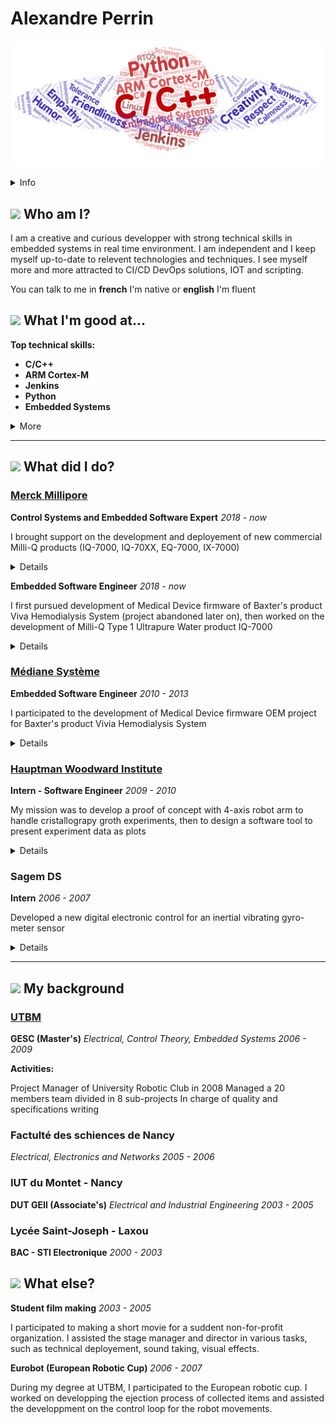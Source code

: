 
# Alexandre Perrin

![](/imgs/skillcloud.png)

<details><summary>Info</summary>

34 years old

![](imgs/baby-carriage.png) 07-05-1985 / Nancy - France

![](imgs/email.png) [alexandreperr@gmail.com](mailto:alexandreperr@gmail.com)

![](imgs/car.png) Yes

![](imgs/phone.png) +33(0)6 52 00 84 81

![](imgs/linkedin.png) https://www.linkedin.com/in/alexandre-perrin-90976443/

![](imgs/github.png) https://github.com/alexandre-perrin


</details>


## ![](https://material.io/resources/icons/static/icons/round-person-24px.svg) Who am I? 

I am a creative and curious developper with strong technical skills in 
embedded systems in real time environment. I am independent and I keep 
myself up-to-date to relevent technologies and techniques. 
I see myself more and more attracted to CI/CD DevOps solutions, IOT and  scripting.


You can talk to me in 
**french** I'm native
 or 
**english** I'm fluent

## ![](https://material.io/resources/icons/static/icons/round-how_to_reg-24px.svg) What I'm good at...


**Top technical skills:**
* **C/C++**
* **ARM Cortex-M**
* **Jenkins**
* **Python**
* **Embedded Systems**

<details><summary>More</summary>

* **Real-Time**
* **Software Architecture**
* **CI/CD**
* **Linux**
* **Integration**
* **Test Automation**
* **RTOS**
* **LabVIEW**
* **Jupyter**
* **Simulink**
* **JSON**
* **Debugging**
* **Driver**
* **Scripting**
* **Lauterbach**
* **Matlab**
* **C#**
* **Control Systems**
* **Comm Protocols**
* **Testing**
* **Medical Devices**
* **.NET**
* **Artifactory**
* **DSP**
* **DevOps**
* **Control Theory**
* **dSPACE**
* **Robotics**
* **Bluetooth**
* **Electronics**
* **BLE**

</details>

---
## ![](https://material.io/resources/icons/static/icons/round-work-24px.svg) What did I do? 

### [Merck Millipore](http://www.merckmillipore.)

**Control Systems and Embedded Software Expert** *2018 - now*

I brought support on the development and deployement of new commercial 
Milli-Q products (IQ-7000, IQ-70XX, EQ-7000, IX-7000)

<details><summary>Details</summary>

* wrote functional and design specifications
* contributed to baremetal <b>real-time</b> firmware and <b>linux</b> services development and maintenance
* contributed to <b>CI/CD</b> platform improvement (<b>Jenkins</b>, <b>Artifactory</b>, Conan)
* contributed to firmware maintenance

<details><summary>Work</summary>

* Baremetal ARM micro-controllers (STM32) development in C
    * contributed to the development of the central water process unit firmware based on an OS-less event driven solution (publish-subscibe pattern)
    * contributed to firmware maintenance
* Linux development c/c++
    * developed applications to communicate with process dedicated micro-controllers
    * developed a File System in User Space
    * contributed to improvement and bug fixes of core server application
* Python development of scripts and libraries
    * C code generation tool based on COGapp <b>python</b> library
    * CFFI wrappers to test c code with pytest
    * diagnostic toolbox for developers
* Deployment assessment of Continuous Integration/Delivery on Jenkins server
    * usage of <b>Jenkins</b> pipelines and <b>jenkins</b>file script
    * evaluated a <b>c/c++</b> package dependency manager (conan)
    * evaluated the usage of an artifact server (<b>Artifactory</b>)
    * deployed pipelines for firmwares development branches (test undergoing)
* Deployed a Jupyter notebook server as sandbox for R&D team
    * Wrote interactive documentations on <b>Jupyter</b> notebook about code implementation to quickly pass knowledge to new developers
    * Writing investigations, development and deployment journals in notebook

</details>
</details>

**Embedded Software Engineer** *2018 - now*

I first pursued development of Medical Device firmware of Baxter's product Viva
Hemodialysis System (project abandoned later on), then worked on the development
of Milli-Q Type 1 Ultrapure Water product IQ-7000

<details><summary>Details</summary>

* wrote functional and design specifications
* developped multiple <b>real-time</b> devices firmwares
* contributed to firmware maintenance

<details><summary>Work</summary>

* Bare metal ARM micro-controllers (STM32) development in C
    * developed a low memory footprint RFID ISO15693 protocol stack
    * developed application firmware of new Milli-Q A10 TOC (Total Organic Carbon) monitor device
* Linux development c/c++
    * contributed to application services design, development and maintenance

</details>
</details>

    


### [Médiane Système](https://www.medianesysteme.com)

    
**Embedded Software Engineer** *2010 - 2013*

I participated to the development of Medical Device firmware OEM project for Baxter's
product Vivia Hemodialysis System

<details><summary>Details</summary>

* developed Proof Of Concept tools (<b>C#</b> / <b>LabVIEW</b>)
* wrote risk assessment with Software of Unknown Pedigree/Commercial off-the-shelf software
* wrote Functional and Software Design Specifications, and software validation protocol (Installation/Operational Qualification)
* contributed to embedded firmware development
* participated to EMC and ESD tests for medical certification at TÜV in Straubing, Germany


</details>
</details>


### [Hauptman Woodward Institute](https://hwi.buffalo.edu)

    
**Intern - Software Engineer** *2009 - 2010*

My mission was to develop a proof of concept with 4-axis robot arm to handle cristallograpy groth experiments, then to design a software tool to present experiment data as plots

<details><summary>Details</summary>

* programmed Epson robot (SCARA) arm routines with Visual Basic <b>.NET</b> user interface
* designed mechanical tray and a pick-up tool prototype to handle samples
* developed a GUI to plot experiment results into charts and compute non-linear fit curves


</details>
</details>


### Sagem DS

    
**Intern** *2006 - 2007*

Developed a new digital electronic control for an inertial vibrating gyro-meter sensor

<details><summary>Details</summary>

* optimized and redesigned the existing system to reduce cost and improve performances
* simulated different solutions on <b>MatLab</b> / <b>Simulink</b>
* developed the chosen Real Time solution on DSC Microchip platform <b>dsP</b>IC33
* appraised final results and compared performances


</details>
</details>

---
## ![](https://material.io/resources/icons/static/icons/round-school-24px.svg) My background 
### [UTBM](https://www.utbm.fr/)

**GESC (Master's)**
*Electrical, Control Theory, Embedded Systems*
*2006 - 2009*

**Activities:**

Project Manager of University Robotic Club in 2008 
Managed a 20 members team divided in 8 sub-projects
In charge of quality and specifications writing


### Factulté des schiences de Nancy

*Electrical, Electronics and Networks*
*2005 - 2006*


### IUT du Montet - Nancy

**DUT GEII (Associate's)**
*Electrical and Industrial Engineering*
*2003 - 2005*


### Lycée Saint-Joseph - Laxou

**BAC - STI Electronique**
*2000 - 2003*



## ![](https://material.io/resources/icons/static/icons/round-favorite-24px.svg) What else? 
**Student film making** *2003 - 2005*

I participated to making a short movie for a suddent non-for-profit organization. I assisted the stage manager and director in various tasks, such as technical deployement, sound taking, visual effects.


</details>
</details>

**Eurobot (European Robotic Cup)** *2006 - 2007*

During my degree at UTBM, I participated to the European robotic cup. I worked on developping the ejection process of collected items and assisted the developpment on the control loop for the robot movements. 

</details>
</details>

